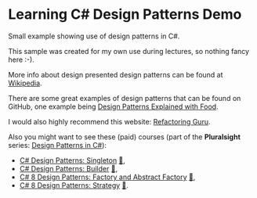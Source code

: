 # Learning C# Design Patterns Demo

Small example showing use of design patterns in C#.

This sample was created for my own use during lectures, so nothing fancy here :-).

More info about design presented design patterns can be found at [Wikipedia](https://en.wikipedia.org/wiki/Software_design_pattern).

There are some great examples of design patterns that can be found on GitHub, one example being [Design Patterns Explained with Food](https://github.com/wesdoyle/design-patterns-explained-with-food).

I would also highly recommend this website: [Refactoring Guru](https://refactoring.guru/design-patterns).

Also you might want to see these (paid) courses (part of the **Pluralsight** series: [Design Patterns in C#](https://app.pluralsight.com/paths/skills/design-patterns-in-c)):

- [C# Design Patterns: Singleton](https://app.pluralsight.com/library/courses/c-sharp-design-patterns-singleton/table-of-contents) [:file_folder:](https://app.pluralsight.com/library/courses/c-sharp-design-patterns-singleton/exercise-files),
- [C# Design Patterns: Builder](https://app.pluralsight.com/library/courses/c-sharp-design-patterns-builder/table-of-contents) [:file_folder:](https://app.pluralsight.com/library/courses/c-sharp-design-patterns-builder/exercise-files),
- [C# 8 Design Patterns: Factory and Abstract Factory](https://app.pluralsight.com/library/courses/c-sharp-design-patterns-factory-abstract/table-of-contents) [:file_folder:](https://app.pluralsight.com/library/courses/c-sharp-design-patterns-factory-abstract/exercise-files),
- [C# 8 Design Patterns: Strategy](https://app.pluralsight.com/library/courses/c-sharp-design-patterns-strategy/table-of-contents) [:file_folder:](https://app.pluralsight.com/library/courses/c-sharp-design-patterns-strategy/exercise-files).

